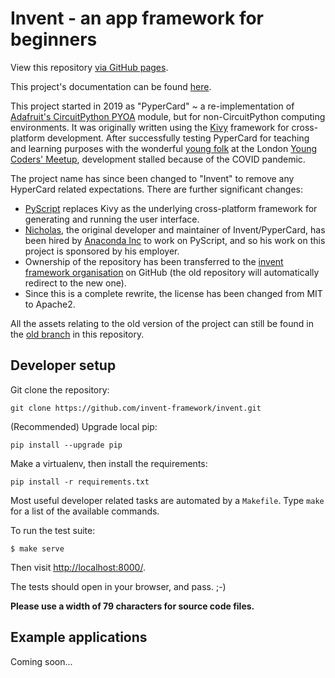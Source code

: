 # Invent - an app framework for beginners

View this repository
[via GitHub pages](https://invent-framework.github.io/invent/).

This project's documentation can be found
[here](https://invent-framework.rtfd.io).

This project started in 2019 as "PyperCard" ~ a re-implementation of 
[Adafruit's CircuitPython PYOA](https://github.com/adafruit/Adafruit_CircuitPython_PYOA)
module, but for non-CircuitPython computing environments. It was originally
written using the [Kivy](https://kivy.org/) framework for cross-platform
development. After successfully testing PyperCard for teaching and learning
purposes with the wonderful
[young folk](https://youngcodersmeetup.wixsite.com/ycm-uk) at the London
[Young Coders' Meetup](https://twitter.com/YCM_UK), development stalled because
of the COVID pandemic.

The project name has since been changed to "Invent" to remove any HyperCard
related expectations. There are further significant changes:

* [PyScript](https://pyscript.net/) replaces Kivy as the underlying
  cross-platform framework for generating and running the user interface.
* [Nicholas](https://github.com/ntoll), the original developer and maintainer
  of Invent/PyperCard, has been hired by [Anaconda Inc](https://anaconda.com/)
  to work on PyScript, and so his work on this project is sponsored by his
  employer.
* Ownership of the repository has been transferred to the
  [invent framework organisation](https://github.com/invent-framework) on
  GitHub (the old repository will automatically redirect to the new one).
* Since this is a complete rewrite, the license has been changed from MIT
  to Apache2.

All the assets relating to the old version of the project can still be found
in the [old branch](https://github.com/invent-framework/invent/tree/old) in this
repository.

## Developer setup

Git clone the repository:

```
git clone https://github.com/invent-framework/invent.git
```

(Recommended) Upgrade local pip:

```
pip install --upgrade pip
```

Make a virtualenv, then install the requirements:

```
pip install -r requirements.txt
```

Most useful developer related tasks are automated by a `Makefile`. Type `make`
for a list of the available commands.

To run the test suite:

```
$ make serve
```

Then visit [http://localhost:8000/](http://localhost:8000/).

The tests should open in your browser, and pass. ;-)

**Please use a width of 79 characters for source code files.**

## Example applications

Coming soon...
